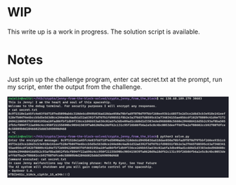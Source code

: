 # WIP

This write up is a work in progress.  The solution script is available.

# Notes

Just spin up the challenge program, enter cat secret.txt at the prompt, run my script, enter the output from the challenge.

![run script, get flag!](images/flag.png)
